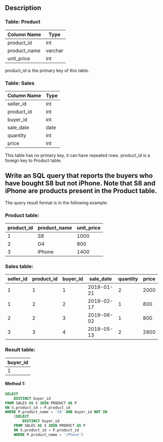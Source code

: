 ## Description

### Table: Product

| Column Name  | Type    |
| ------------ | ------- |
| product_id   | int     |
| product_name | varchar |
| unit_price   | int     |

product_id is the primary key of this table.

### Table: Sales

| Column Name | Type |
| ----------- | ---- |
| seller_id   | int  |
| product_id  | int  |
| buyer_id    | int  |
| sale_date   | date |
| quantity    | int  |
| price       | int  |

This table has no primary key, it can have repeated rows.
product_id is a foreign key to Product table.

## Write an SQL query that reports the buyers who have bought S8 but not iPhone. Note that S8 and iPhone are products present in the Product table.

The query result format is in the following example:

### Product table:

| product_id | product_name | unit_price |
| ---------- | ------------ | ---------- |
| 1          | S8           | 1000       |
| 2          | G4           | 800        |
| 3          | iPhone       | 1400       |

### Sales table:

| seller_id | product_id | buyer_id | sale_date  | quantity | price |
| --------- | ---------- | -------- | ---------- | -------- | ----- |
| 1         | 1          | 1        | 2019-01-21 | 2        | 2000  |
| 1         | 2          | 2        | 2019-02-17 | 1        | 800   |
| 2         | 2          | 3        | 2019-06-02 | 1        | 800   |
| 3         | 3          | 4        | 2019-05-13 | 2        | 2800  |

### Result table:

| buyer_id |
| -------- |
| 1        |

#### Method 1:

```sql
SELECT
    DISTINCT buyer_id
FROM SALES AS S JOIN PRODUCT AS P
ON S.product_id = P.product_id
WHERE P.product_name = 'S8' AND buyer_id NOT IN
    (SELECT
        DISTINCT buyer_id
    FROM SALES AS S JOIN PRODUCT AS P
    ON S.product_id = P.product_id
    WHERE P.product_name = 'iPhone')
```
